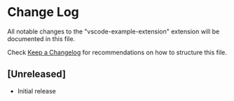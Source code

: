 # Change Log

All notable changes to the "vscode-example-extension" extension will be documented in this file.

Check [Keep a Changelog](http://keepachangelog.com/) for recommendations on how to structure this file.

## [Unreleased]

- Initial release